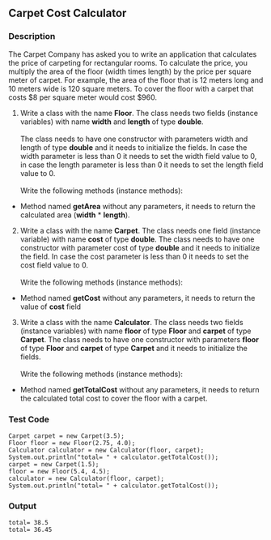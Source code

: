 ## Carpet Cost Calculator

### Description

The Carpet Company has asked you to write an application that calculates the price of carpeting for rectangular rooms. To calculate the price, you multiply the area of the floor (width times length) by the price per square meter of carpet. For example, the area of the floor that is 12 meters long and 10 meters wide is 120 square meters. To cover the floor with a carpet that costs $8 per square meter would cost $960.

1. Write a class with the name <b>Floor</b>. The class needs two fields (instance variables) with name <b>width</b> and <b>length</b> of type <b>double</b>.<br><br>The class needs to have one constructor with parameters width and length of type <b>double</b> and it needs to initialize the fields. In case the width parameter is less than 0 it needs to set the width field value to 0, in case the length parameter is less than 0 it needs to set the length field value to 0.<br><br>Write the following methods (instance methods):

<ul>
<li>Method named <b>getArea</b> without any parameters, it needs to return the calculated area (<b>width</b> * <b>length</b>).</li>
</ul>

2. Write a class with the name <b>Carpet</b>. The class needs one field (instance variable) with name <b>cost</b> of type <b>double</b>. The class needs to have one constructor with parameter cost of type <b>double</b> and it needs to initialize the field. In case the cost parameter is less than 0 it needs to set the cost field value to 0.<br><br> Write the following methods (instance methods):

<ul>
<li>Method named <b>getCost</b> without any parameters, it needs to return the value of <b>cost</b> field</li>
</ul>

3. Write a class with the name <b>Calculator</b>. The class needs two fields (instance variables) with name <b>floor</b> of type <b>Floor</b> and <b>carpet</b> of type <b>Carpet</b>. The class needs to have one constructor with parameters <b>floor</b> of type <b>Floor</b> and <b>carpet</b> of type <b>Carpet</b> and it needs to initialize the fields.<br><br>Write the following methods (instance methods):

<ul>
<li>Method named <b>getTotalCost</b> without any parameters, it needs to return the calculated total cost to cover the floor with a carpet.</li>
</ul>

### Test Code

    Carpet carpet = new Carpet(3.5);
    Floor floor = new Floor(2.75, 4.0);
    Calculator calculator = new Calculator(floor, carpet);
    System.out.println("total= " + calculator.getTotalCost());
    carpet = new Carpet(1.5);
    floor = new Floor(5.4, 4.5);
    calculator = new Calculator(floor, carpet);
    System.out.println("total= " + calculator.getTotalCost());

### Output

    total= 38.5
    total= 36.45
